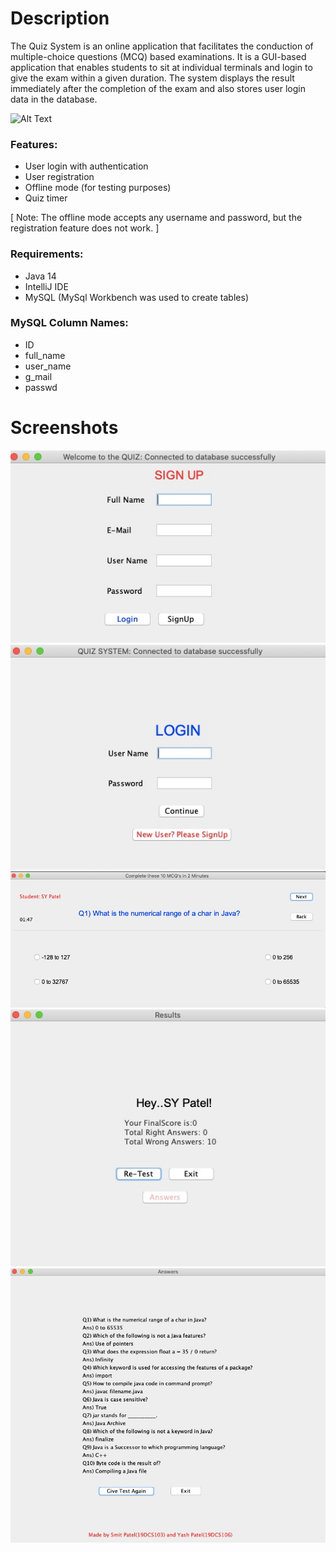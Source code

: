 
# Description
The Quiz System is an online application that facilitates the conduction of multiple-choice questions (MCQ) based examinations. It is a GUI-based application that enables students to sit at individual terminals and login to give the exam within a given duration. The system displays the result immediately after the completion of the exam and also stores user login data in the database.

![Alt Text](https://media.tenor.com/br6DfsR1-sYAAAAd/annie-and-lena-game-show-scandal.gif)

### Features:
- User login with authentication
- User registration
- Offline mode (for testing purposes)
- Quiz timer

[ Note: The offline mode accepts any username and password, but the registration feature does not work. ]

### Requirements:
- Java 14
- IntelliJ IDE
- MySQL (MySql Workbench was used to create tables)

### MySQL Column Names:
- ID
- full_name
- user_name
- g_mail
- passwd

# Screenshots

<img src="https://github.com/yashpatel458/Quiz-Application/blob/main/online-quiz-application-in-java-with-jdbc-using-swing-login-registration-timer-master/Screenshots/Signup.jpg">

<img src="https://github.com/yashpatel458/Quiz-Application/blob/main/online-quiz-application-in-java-with-jdbc-using-swing-login-registration-timer-master/Screenshots/Login.jpg ">
<img src="https://github.com/yashpatel458/Quiz-Application/blob/main/online-quiz-application-in-java-with-jdbc-using-swing-login-registration-timer-master/Screenshots/Test.jpg ">
<img src=" https://github.com/yashpatel458/Quiz-Application/blob/main/online-quiz-application-in-java-with-jdbc-using-swing-login-registration-timer-master/Screenshots/Results.jpg">
<img src="https://github.com/yashpatel458/Quiz-Application/blob/main/online-quiz-application-in-java-with-jdbc-using-swing-login-registration-timer-master/Screenshots/Answers.jpg ">

